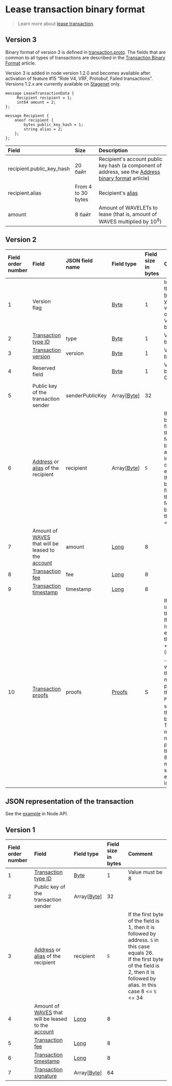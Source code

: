 # Lease transaction binary format

> Learn more about [lease transaction](/en/blockchain/transaction-type/lease-transaction).

## Version 3

Binary format of version 3 is defined in [transaction.proto](https://github.com/wavesplatform/protobuf-schemas/blob/master/proto/waves/transaction.proto). The fields that are common to all types of transactions are described in the [Transaction Binary Format](/en/blockchain/binary-format/transaction-binary-format) article.

Version 3 is added in node version 1.2.0 and becomes available after activation of feature #15 “Ride V4, VRF, Protobuf, Failed transactions”. Versions 1.2.x are currently available on [Stagenet](/en/blockchain/blockchain-network/stage-network) only.

```
message LeaseTransactionData {
     Recipient recipient = 1;
     int64 amount = 2;
};

message Recipient {
    oneof recipient {
        bytes public_key_hash = 1;
        string alias = 2;
    };
};
```

| Field | Size | Description |
| :--- | :--- | :--- |
| recipient.public_key_hash | 20 байт | Recipient's account public key hash (a component of address, see the [Address binary format](/en/blockchain/binary-format/address-binary-format) article) |
| recipient.alias | From 4 to 30 bytes | Recipient's [alias](/en/blockchain/account/alias) |
| amount | 8 байт | Amount of WAVELETs to lease (that is, amount of WAVES multiplied by 10<sup>8</sup>) |

## Version 2

| Field order number | Field | JSON field name | Field type | Field size in bytes | Comment |
| :--- | :--- | :--- | :--- | :--- | :--- |
| 1 | Version flag |  | [Byte](/en/blockchain/blockchain/blockchain-data-types) | 1 | Indicates the [transaction version](/en/blockchain/transaction/transaction-version) is version 2 or higher.<br>Value must be 0 |
| 2 | [Transaction type ID](/en/blockchain/transaction-type) | type | [Byte](/en/blockchain/blockchain/blockchain-data-types) | 1 | Value must be 8 |
| 3 | [Transaction version](/en/blockchain/transaction/transaction-version) | version | [Byte](/en/blockchain/blockchain/blockchain-data-types) | 1 | Value must be 2 |
| 4 | Reserved field | | [Byte](/en/blockchain/blockchain/blockchain-data-types) | 1 | Value must be equal to 0 |
| 5 | Public key of the transaction sender  | senderPublicKey | Array[[Byte](/en/blockchain/blockchain/blockchain-data-types)] | 32 | |
| 6 | [Address](/en/blockchain/account/address) or [alias](/en/blockchain/account/alias) of the recipient |  recipient | Array[[Byte](/en/blockchain/blockchain/blockchain-data-types)] | `S` | If the first byte of the field is 1, then it is followed by address. `S` in this case equals 26<br>If the first byte of the field is 2, then it is followed by alias. In this case 8 <= `S` <= 34 |
| 7 | Amount of [WAVES](/en/blockchain/token/waves) that will be leased to the [account](/en/blockchain/account) | amount | [Long](/en/blockchain/blockchain/blockchain-data-types) | 8 | |
| 8 | [Transaction fee](/en/blockchain/transaction/transaction-fee) | fee | [Long](/en/blockchain/blockchain/blockchain-data-types) | 8 | |
| 9 | [Transaction timestamp](/en/blockchain/transaction/transaction-timestamp) | timestamp | [Long](/en/blockchain/blockchain/blockchain-data-types) | 8 | |
| 10 | [Transaction proofs](/en/blockchain/transaction/transaction-proof) | proofs | [Proofs](/en/blockchain/transaction/transaction-proof) | S | If the array is empty, then `S`= 3. <br>If the array is not empty, then `S` = 3 + 2 × `N` + (`P`<sub>1</sub> + `P`<sub>2</sub> + ... + `P`<sub>n</sub>), where `N` is the number of proofs in the array, `P`<sub>n</sub> is the size on `N`-th proof in bytes. <br>The maximum number of proofs in the array is 8. The maximum size of each proof is 64 bytes |

## JSON representation of the transaction

See the [example](https://nodes.wavesnodes.com/transactions/info/J6jZCzLpWJX8EDVhopKFx1mcbFizLGHVb44dvqPzH4QS) in Node API.

## Version 1

| Field order number | Field | Field type | Field size in bytes | Comment |
| :--- | :--- | :--- | :--- | :--- |
| 1 | [Transaction type ID](/en/blockchain/transaction-type) | [Byte](/en/blockchain/blockchain/blockchain-data-types) | 1 | Value must be 8 |
| 2 | Public key of the transaction sender  | Array[[Byte](/en/blockchain/blockchain/blockchain-data-types)] | 32 | |
| 3 | [Address](/en/blockchain/account/address) or [alias](/en/blockchain/account/alias) of the recipient |  recipient | `S` | If the first byte of the field is 1, then it is followed by address. `S` in this case equals 26.<br>If the first byte of the field is 2, then it is followed by alias. In this case 8 <= `S` <= 34 |
| 4 | Amount of [WAVES](/en/blockchain/token/waves) that will be leased to the [account](/en/blockchain/account) | [Long](/en/blockchain/blockchain/blockchain-data-types) | 8 | |
| 5 | [Transaction fee](/en/blockchain/transaction/transaction-fee) | [Long](/en/blockchain/blockchain/blockchain-data-types) | 8 | |
| 6 | [Transaction timestamp](/en/blockchain/transaction/transaction-timestamp) | [Long](/en/blockchain/blockchain/blockchain-data-types) | 8 | |
| 7 | [Transaction signature](/en/blockchain/transaction/transaction-signature) | Array[[Byte](/en/blockchain/blockchain/blockchain-data-types)] | 64 | | |
